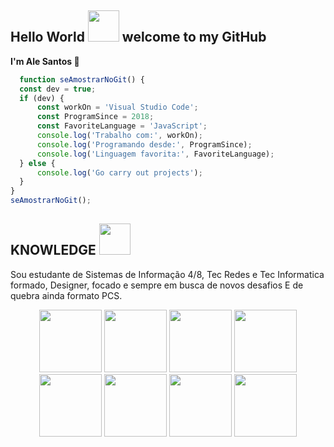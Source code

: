 ## Hello World <img src="https://lane-seven.s3.us-west-1.amazonaws.com/wp-content/uploads/2021/12/23144218/Spinning-Globe-1200x1200-NO-BACKGROUND.gif" width="50"> welcome to my GitHub 
  **I'm Ale Santos 🖖**

  ``` JAVASCRIPT
    function seAmostrarNoGit() {
    const dev = true;
    if (dev) {
        const workOn = 'Visual Studio Code';
        const ProgramSince = 2018;
        const FavoriteLanguage = 'JavaScript';
        console.log('Trabalho com:', workOn);
        console.log('Programando desde:', ProgramSince);
        console.log('Linguagem favorita:', FavoriteLanguage);
    } else {
        console.log('Go carry out projects');
    }
}
seAmostrarNoGit();
  ```
## KNOWLEDGE <img src="https://camo.githubusercontent.com/db3170a222359c552da8b1a4308ad234548e5c35555e74902af13f81dad7d23f/68747470733a2f2f6d65646961312e67697068792e636f6d2f6d656469612f517853526d55657137525549484c784144632f67697068792e676966" width="50">
Sou estudante de Sistemas de Informação 4/8, Tec Redes e Tec Informatica formado, Designer, focado e sempre em busca de novos desafios E de quebra ainda formato PCS.

<div align="center">
<img src="https://user-images.githubusercontent.com/74038190/212257468-1e9a91f1-b626-4baa-b15d-5c385dfa7ed2.gif" width="100">
<img src="https://user-images.githubusercontent.com/74038190/212257465-7ce8d493-cac5-494e-982a-5a9deb852c4b.gif" width="100">
<img src="https://github.com/Anmol-Baranwal/Cool-GIFs-For-GitHub/assets/74038190/29fd6286-4e7b-4d6c-818f-c4765d5e39a9" width="100">
<img src="https://github.com/Anmol-Baranwal/Cool-GIFs-For-GitHub/assets/74038190/67f477ed-6624-42da-99f0-1a7b1a16eecb" width="100">
<img src="https://user-images.githubusercontent.com/74038190/212257454-16e3712e-945a-4ca2-b238-408ad0bf87e6.gif" width="100">
<img src="https://user-images.githubusercontent.com/74038190/212257460-738ff738-247f-4445-a718-cdd0ca76e2db.gif" width="100">
<img src="https://user-images.githubusercontent.com/74038190/212257467-871d32b7-e401-42e8-a166-fcfd7baa4c6b.gif" width="100">
<img src="https://user-images.githubusercontent.com/74038190/212280805-9bcb336b-8c55-46a8-abf8-ff286ab55472.gif" width="100">
</div>

<!-- 
## CURIOSITIES ##

- 🔭 I’m currently working on ...
- 🌱 I’m currently learning ...
- 👯 I’m looking to collaborate on ...
- 🤔 I’m looking for help with ...
- 💬 Ask me about ...
- 📫 How to reach me: ...
- 😄 Pronouns: ...
- ⚡ Fun fact: ...


https://github.com/Anmol-Baranwal/Cool-GIFs-For-GitHub?tab=readme-ov-file
-->
